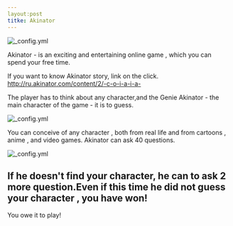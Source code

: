 ```yaml
---
layout:post
titke: Akinator
---
```

![_config.yml](https://i.ytimg.com/vi/zqttH28FfPI/maxresdefault.jpg)

Akinator - is an exciting and entertaining online game , which you can spend your free time.

If you want to know Akinator story, link on the click.
http://ru.akinator.com/content/2/-c-o-i-a-i-a-

The player has to think about any character,and the Genie Akinator - the main character of the game - it is to guess.

![_config.yml](https://i.ytimg.com/vi/qqOuPZRoK5w/maxresdefault.jpg)

You can conceive of any character , both from real life and from cartoons , anime , and video games. 
Akinator can ask 40 questions.

![_config.yml](http://static.fjcdn.com/pictures/When+you+beat+akinator+so+i+was+able+to+think_a1dcba_4935572.png)

If he doesn't find your character, he can to ask 2 more question.Even if this time he did not guess your character , you have won!
---
You owe it to play!
